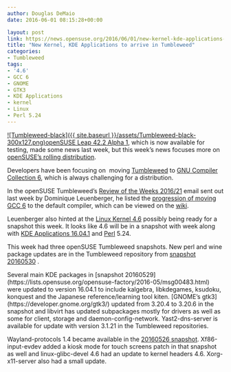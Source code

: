 ```yaml
---
author: Douglas DeMaio
date: 2016-06-01 08:15:28+00:00

layout: post
link: https://news.opensuse.org/2016/06/01/new-kernel-kde-applications-to-arrive-in-tumbleweed/
title: "New Kernel, KDE Applications to arrive in Tumbleweed"
categories:
- Tumbleweed
tags:
- '4.6'
- GCC 6
- GNOME
- GTK3
- KDE Applications
- kernel
- Linux
- Perl 5.24
---
```

[![Tumbleweed-black]({{ site.baseurl }}/assets/Tumbleweed-black-300x127.png)openSUSE Leap 42.2 Alpha 1](http://download.opensuse.org/distribution/leap/42.2/), which is now available for testing, made some news last week, but this week’s news focuses more on [openSUSE’s rolling distribution](https://en.opensuse.org/Portal:Tumbleweed).

Developers have been focusing on  moving [Tumbleweed](https://en.opensuse.org/Portal:Tumbleweed) to [GNU Compiler Collection 6](https://gcc.gnu.org/), which is always challenging for a distribution.

In the openSUSE Tumbleweed’s [Review of the Weeks 2016/21](https://lists.opensuse.org/opensuse-factory/2016-05/msg00470.html) email sent out last week by Dominique Leuenberger, he listed the [progression of moving GCC 6](https://en.opensuse.org/Move_to_Gcc6) to the default compiler, which can be viewed on the [wiki](https://en.opensuse.org/Move_to_Gcc6).

Leuenberger also hinted at the [Linux Kernel 4.6](https://www.kernel.org/) possibly being ready for a snapshot this week. It looks like 4.6 will be in a snapshot with week along with [KDE Applications 16.04.1](https://www.kde.org/announcements/announce-applications-16.04.1.php) and [Perl](https://www.perl.org/) 5.24.

This week had three openSUSE Tumbleweed snapshots. New perl and wine package updates are in the Tumbleweed repository from [snapshot 20160530](https://lists.opensuse.org/opensuse-factory/2016-05/msg00497.html) .

<!-- more -->Several main KDE packages in [snapshot 20160529](https://lists.opensuse.org/opensuse-factory/2016-05/msg00483.html) were updated to version 16.04.1 to include kalgebra, libkdegames, ksudoku, konquest and the Japanese reference/learning tool kiten. [GNOME’s gtk3](https://developer.gnome.org/gtk3/) updated from 3.20.4 to 3.20.6 in the snapshot and libvirt has updated subpackages mostly for drivers as well as some for client, storage and daemon-config-network. Yast2-dns-server is available for update with version 3.1.21 in the Tumbleweed repositories.

Wayland-protocols 1.4 became available in the [20160526 snapshot](https://lists.opensuse.org/opensuse-factory/2016-05/msg00473.html). Xf86-input-evdev added a kiosk mode for touch screens patch in that snapshot as well and linux-glibc-devel 4.6 had an update to kernel headers 4.6. Xorg-x11-server also had a small update.		
